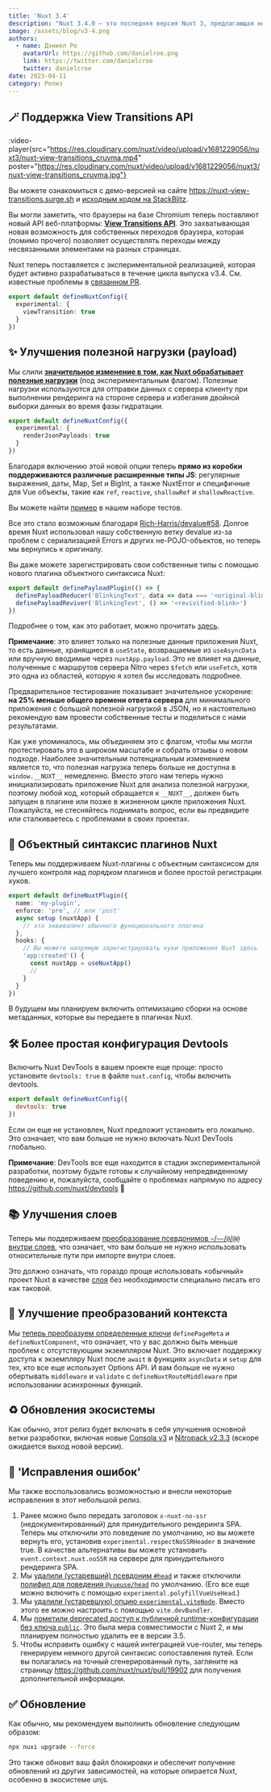 ```yaml
---
title: 'Nuxt 3.4'
description: "Nuxt 3.4.0 — это последняя версия Nuxt 3, предлагающая новые захватывающие функции, включая поддержку View Transitions API, передачу расширенных полезных данных JavaScript с сервера на клиент и многое другое."
image: /assets/blog/v3-4.png
authors:
  - name: Дэниел Ро
    avatarUrl: https://github.com/danielroe.png
    link: https://twitter.com/danielcroe
    twitter: danielcroe
date: 2023-04-11
category: Релиз
---
```


## 🪄 Поддержка View Transitions API

:video-player{src="https://res.cloudinary.com/nuxt/video/upload/v1681229056/nuxt3/nuxt-view-transitions_cruvma.mp4" poster="https://res.cloudinary.com/nuxt/video/upload/v1681229056/nuxt3/nuxt-view-transitions_cruvma.jpg"}

Вы можете ознакомиться с демо-версией на сайте https://nuxt-view-transitions.surge.sh и [исходным кодом на StackBlitz](https://stackblitz.com/edit/nuxt-view-transitions).

Вы могли заметить, что браузеры на базе Chromium теперь поставляют новый API веб-платформы: [**View Transitions API**](https://developer.chrome.com/docs/web-platform/view-transitions/). Это захватывающая новая возможность для собственных переходов браузера, которая (помимо прочего) позволяет осуществлять переходы между несвязанными элементами на разных страницах.

Nuxt теперь поставляется с экспериментальной реализацией, которая будет активно разрабатываться в течение цикла выпуска v3.4. См. известные проблемы в [связанном PR](https://github.com/nuxt/nuxt/pull/20092).

```ts
export default defineNuxtConfig({
  experimental: {
    viewTransition: true
  }
})
```

## ✨ Улучшения полезной нагрузки (payload)

Мы слили **[значительное изменение в том, как Nuxt обрабатывает полезные нагрузки](https://github.com/nuxt/nuxt/pull/19205)** (под экспериментальным флагом). Полезные нагрузки используются для отправки данных с сервера клиенту при выполнении рендеринга на стороне сервера и избегания двойной выборки данных во время фазы гидратации.

```ts [nuxt.config.ts]
export default defineNuxtConfig({
  experimental: {
    renderJsonPayloads: true
  }
})
```

Благодаря включению этой новой опции теперь **прямо из коробки поддерживаются различные расширенные типы JS**: регулярные выражения, даты, Map, Set и BigInt, а также NuxtError и специфичные для Vue объекты, такие как `ref`, `reactive`, `shallowRef` и `shallowReactive`.

Вы можете найти [пример](https://github.com/nuxt/nuxt/blob/main/test/fixtures/basic/pages/json-payload.vue) в нашем наборе тестов.

Все это стало возможным благодаря [Rich-Harris/devalue#58](https://github.com/Rich-Harris/devalue/pull/58). Долгое время Nuxt использовал нашу собственную ветку devalue из-за проблем с сериализацией Errors и других не-POJO-объектов, но теперь мы вернулись к оригиналу.

Вы даже можете зарегистрировать свои собственные типы с помощью нового плагина объектного синтаксиса Nuxt:

```ts [plugins/custom-payload-type.ts]
export default definePayloadPlugin(() => {
  definePayloadReducer('BlinkingText', data => data === '<original-blink>' && '_')
  definePayloadReviver('BlinkingText', () => '<revivified-blink>')
})
```

Подробнее о том, как это работает, можно прочитать [здесь](https://github.com/rich-harris/devalue#custom-types).

**Примечание**: это влияет только на полезные данные приложения Nuxt, то есть данные, хранящиеся в `useState`, возвращаемые из `useAsyncData` или вручную вводимые через `nuxtApp.payload`. Это не влияет на данные, полученные с маршрутов сервера Nitro через `$fetch` или `useFetch`, хотя это одна из областей, которую я хотел бы исследовать подробнее.

Предварительное тестирование показывает значительное ускорение: **на 25% меньше общего времени ответа сервера** для минимального приложения с большой полезной нагрузкой в JSON, но я настоятельно рекомендую вам провести собственные тесты и поделиться с нами результатами.

Как уже упоминалось, мы объединяем это с флагом, чтобы мы могли протестировать это в широком масштабе и собрать отзывы о новом подходе. Наиболее значительным потенциальным изменением является то, что полезная нагрузка теперь больше не доступна в `window.__NUXT__` немедленно. Вместо этого нам теперь нужно инициализировать приложение Nuxt для анализа полезной нагрузки, поэтому любой код, который обращается к `__NUXT__`, должен быть запущен в плагине или позже в жизненном цикле приложения Nuxt. Пожалуйста, не стесняйтесь поднимать вопрос, если вы предвидите или сталкиваетесь с проблемами в своих проектах.

## 🎁 Объектный синтаксис плагинов Nuxt

Теперь мы поддерживаем Nuxt-плагины с объектным синтаксисом для лучшего контроля над _порядком_ плагинов и более простой регистрации хуков.

```ts [plugins/my-plugin.ts]
export default defineNuxtPlugin({
  name: 'my-plugin',
  enforce: 'pre', // или 'post'
  async setup (nuxtApp) {
    // это эквивалент обычного функционального плагина
  },
  hooks: {
    // Вы можете напрямую зарегистрировать хуки приложения Nuxt здесь
    'app:created'() {
      const nuxtApp = useNuxtApp()
      //
    }
  }
})
```

В будущем мы планируем включить оптимизацию сборки на основе метаданных, которые вы передаете в плагинах Nuxt.

## 🛠️ Более простая конфигурация Devtools

Включить Nuxt DevTools в вашем проекте еще проще: просто установите `devtools: true` в файле `nuxt.config`, чтобы включить devtools.

```js [nuxt.config.ts]
export default defineNuxtConfig({
  devtools: true
})
```

Если он еще не установлен, Nuxt предложит установить его локально. Это означает, что вам больше не нужно включать Nuxt DevTools глобально.

**Примечание**: DevTools все еще находится в стадии экспериментальной разработки, поэтому будьте готовы к случайному непредвиденному поведению и, пожалуйста, сообщайте о проблемах напрямую по адресу https://github.com/nuxt/devtools 🙏

## 📚 Улучшения слоев

Теперь мы поддерживаем [преобразование псевдонимов `~`/`~~`/`@`/`@@` внутри слоев](https://github.com/nuxt/nuxt/pull/19986), что означает, что вам больше не нужно использовать относительные пути при импорте внутри слоев.

Это должно означать, что гораздо проще использовать «обычный» проект Nuxt в качестве [слоя](https://nuxt.com/docs/getting-started/layers#layers) без необходимости специально писать его как таковой.

## 🧸 Улучшение преобразований контекста

Мы [теперь преобразуем определенные ключи](https://github.com/nuxt/nuxt/pull/20182) `definePageMeta` и `defineNuxtComponent`, что означает, что у вас должно быть меньше проблем с отсутствующим экземпляром Nuxt. Это включает поддержку доступа к экземпляру Nuxt после `await` в функциях `asyncData` и `setup` для тех, кто все еще использует Options API. И вам больше не нужно обертывать `middleware` и `validate` с `defineNuxtRouteMiddleware` при использовании асинхронных функций.

## ♻️ Обновления экосистемы

Как обычно, этот релиз будет включать в себя улучшения основной ветки разработки, включая новые [Consola v3](https://github.com/unjs/consola) и [Nitropack v2.3.3](https://github.com/unjs/nitro) (вскоре ожидается выход новой версии).

## 🚨 'Исправления ошибок'

Мы также воспользовались возможностью и внесли некоторые исправления в этот небольшой релиз.

1. Ранее можно было передать заголовок `x-nuxt-no-ssr` (недокументированный) для принудительного рендеринга SPA. Теперь мы отключили это поведение по умолчанию, но вы можете вернуть его, установив `experimental.respectNoSSRHeader` в значение true. В качестве альтернативы вы можете установить `event.context.nuxt.noSSR` на сервере для принудительного рендеринга SPA.
2. Мы [удалили (устаревший) псевдоним `#head`](https://github.com/nuxt/nuxt/pull/20111) и также отключили [полифил для поведения `@vueuse/head`](https://github.com/nuxt/nuxt/pull/20131) по умолчанию. (Его все еще можно включить с помощью `experimental.polyfillVueUseHead`.)
3. Мы [удалили (устаревшую) опцию `experimental.viteNode`](https://github.com/nuxt/nuxt/pull/20112). Вместо этого ее можно настроить с помощью `vite.devBundler`.
4. Мы [пометили deprecated доступ к публичной runtime-конфигурации без ключа `public`](https://github.com/nuxt/nuxt/pull/20082). Это была мера совместимости с Nuxt 2, и мы планируем полностью удалить ее в версии 3.5.
5. Чтобы исправить ошибку с нашей интеграцией vue-router, мы теперь генерируем немного другой синтаксис сопоставления путей. Если вы полагались на точный сгенерированный путь, загляните на страницу https://github.com/nuxt/nuxt/pull/19902 для получения дополнительной информации.

## ✅ Обновление

Как обычно, мы рекомендуем выполнить обновление следующим образом:

```sh
npx nuxi upgrade --force
```

Это также обновит ваш файл блокировки и обеспечит получение обновлений из других зависимостей, на которые опирается Nuxt, особенно в экосистеме unjs.
